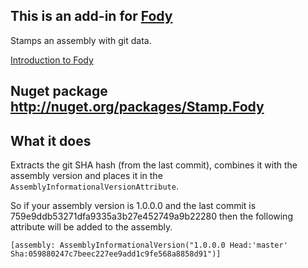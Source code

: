 ## This is an add-in for [Fody](https://github.com/SimonCropp/Fody/) 

Stamps an assembly with git data.

[Introduction to Fody](http://github.com/SimonCropp/Fody/wiki/SampleUsage)

## Nuget package http://nuget.org/packages/Stamp.Fody 

## What it does 

Extracts the git SHA hash (from the last commit), combines it with the assembly version and places it in the `AssemblyInformationalVersionAttribute`.

So if your assembly version is 1.0.0.0 and the last commit is 759e9ddb53271dfa9335a3b27e452749a9b22280 then the following attribute will be added to the  assembly.

    [assembly: AssemblyInformationalVersion("1.0.0.0 Head:'master' Sha:059880247c7beec227ee9add1c9fe568a8858d91")]

